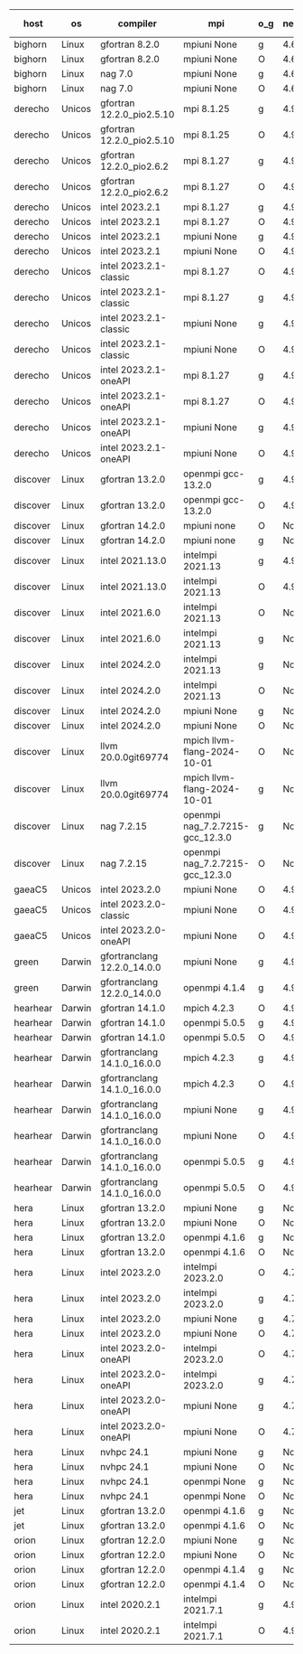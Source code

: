 

| host     | os       | compiler                              | mpi                      | o_g        | netcdf        | build       | u_pass          | u_fail          | s_pass            | s_fail            | e_pass             | e_fail             | nuopc_pass       | nuopc_fail       | artifacts link          |
|----------|----------|---------------------------------------|--------------------------|------------|---------------|-------------|-----------------|-----------------|-------------------|-------------------|--------------------|--------------------|------------------|------------------|-------------------------|
| bighorn | Linux | gfortran 8.2.0 | mpiuni None  | g | 4.6.1  | PASS | 12528 | 0 | 9 | 0 | 42 | 0 | None | None | <a href="https://github.com/esmf-org/esmf-test-artifacts/tree/e9a4256360505863960327d88ac36e3fe39114c0/develop/gfortran/8.2.0/g/mpiuni/None" target="_blank">e9a4256</a> | 
| bighorn | Linux | gfortran 8.2.0 | mpiuni None  | O | 4.6.1  | PASS | 12528 | 0 | 9 | 0 | 42 | 0 | None | None | <a href="https://github.com/esmf-org/esmf-test-artifacts/tree/647c25c8eeabeed711caed491255142e97cfcc5e/develop/gfortran/8.2.0/O/mpiuni/None" target="_blank">647c25c</a> | 
| bighorn | Linux | nag 7.0 | mpiuni None  | g | 4.6.1  | PASS | None | None | None | None | None | None | None | None | <a href="https://github.com/esmf-org/esmf-test-artifacts/tree/a7acfc7d77792bbc165206f8cab1155f764bffdf/develop/nag/7.0/g/mpiuni/None" target="_blank">a7acfc7</a> | 
| bighorn | Linux | nag 7.0 | mpiuni None  | O | 4.6.1  | PASS | 12528 | 0 | 9 | 0 | 42 | 0 | None | None | <a href="https://github.com/esmf-org/esmf-test-artifacts/tree/8d04a84a792c985f5457a629e74486214f183f64/develop/nag/7.0/O/mpiuni/None" target="_blank">8d04a84</a> | 
| derecho | Unicos | gfortran 12.2.0_pio2.5.10 | mpi 8.1.25  | g | 4.9.2  | PASS | 14197 | 0 | 51 | 0 | 80 | 0 | 57 | 0 | <a href="https://github.com/esmf-org/esmf-test-artifacts/tree/d413d425bfa8abb0ef36a63ea709237126d3d122/develop/gfortran/12.2.0_pio2.5.10/g/mpi/8.1.25" target="_blank">d413d42</a> | 
| derecho | Unicos | gfortran 12.2.0_pio2.5.10 | mpi 8.1.25  | O | 4.9.2  | PASS | 14197 | 0 | 51 | 0 | 80 | 0 | 57 | 0 | <a href="https://github.com/esmf-org/esmf-test-artifacts/tree/5b64262d142782bd9429db5163996b1487b54a50/develop/gfortran/12.2.0_pio2.5.10/O/mpi/8.1.25" target="_blank">5b64262</a> | 
| derecho | Unicos | gfortran 12.2.0_pio2.6.2 | mpi 8.1.27  | g | 4.9.2  | PASS | None | None | None | None | None | None | None | None | <a href="https://github.com/esmf-org/esmf-test-artifacts/tree/2c03a175416bba53f6f16a52d4ff3d66a6da0a20/develop/gfortran/12.2.0_pio2.6.2/g/mpi/8.1.27" target="_blank">2c03a17</a> | 
| derecho | Unicos | gfortran 12.2.0_pio2.6.2 | mpi 8.1.27  | O | 4.9.2  | PASS | 14197 | 0 | 51 | 0 | 80 | 0 | 57 | 0 | <a href="https://github.com/esmf-org/esmf-test-artifacts/tree/a08a78b932e8e48c3765358f609a6fa35d738da2/develop/gfortran/12.2.0_pio2.6.2/O/mpi/8.1.27" target="_blank">a08a78b</a> | 
| derecho | Unicos | intel 2023.2.1 | mpi 8.1.27  | g | 4.9.2  | PASS | None | None | None | None | None | None | None | None | <a href="https://github.com/esmf-org/esmf-test-artifacts/tree/f281f6fe91d303eddaf4329a4f874b77d3ce44ad/develop/intel/2023.2.1/g/mpi/8.1.27" target="_blank">f281f6f</a> | 
| derecho | Unicos | intel 2023.2.1 | mpi 8.1.27  | O | 4.9.2  | PASS | 14197 | 0 | 51 | 0 | 80 | 0 | 58 | 0 | <a href="https://github.com/esmf-org/esmf-test-artifacts/tree/b5339b5934e12ee62e4fc9a973a671e2ca7e5f60/develop/intel/2023.2.1/O/mpi/8.1.27" target="_blank">b5339b5</a> | 
| derecho | Unicos | intel 2023.2.1 | mpiuni None  | g | 4.9.2  | PASS | 12528 | 0 | 9 | 0 | 42 | 0 | None | None | <a href="https://github.com/esmf-org/esmf-test-artifacts/tree/ff3db9d382dd4538d07781be7cca3965dda44386/develop/intel/2023.2.1/g/mpiuni/None" target="_blank">ff3db9d</a> | 
| derecho | Unicos | intel 2023.2.1 | mpiuni None  | O | 4.9.2  | PASS | 12528 | 0 | 9 | 0 | 42 | 0 | None | None | <a href="https://github.com/esmf-org/esmf-test-artifacts/tree/f396ebdbe07c1e0953c14d389abbbf8022f1a3e9/develop/intel/2023.2.1/O/mpiuni/None" target="_blank">f396ebd</a> | 
| derecho | Unicos | intel 2023.2.1-classic | mpi 8.1.27  | O | 4.9.2  | PASS | None | None | None | None | None | None | None | None | <a href="https://github.com/esmf-org/esmf-test-artifacts/tree/5ff159f2b26d9845b78b435ad4d96c0956d9190a/develop/intel/2023.2.1-classic/O/mpi/8.1.27" target="_blank">5ff159f</a> | 
| derecho | Unicos | intel 2023.2.1-classic | mpi 8.1.27  | g | 4.9.2  | PASS | None | None | None | None | None | None | None | None | <a href="https://github.com/esmf-org/esmf-test-artifacts/tree/2666150b90d9ff2d0f36be8dad095639110700b5/develop/intel/2023.2.1-classic/g/mpi/8.1.27" target="_blank">2666150</a> | 
| derecho | Unicos | intel 2023.2.1-classic | mpiuni None  | g | 4.9.2  | PASS | 12528 | 0 | 9 | 0 | 42 | 0 | None | None | <a href="https://github.com/esmf-org/esmf-test-artifacts/tree/6333ec206d39b53c5bb4d445bae7794dcdf4e0f0/develop/intel/2023.2.1-classic/g/mpiuni/None" target="_blank">6333ec2</a> | 
| derecho | Unicos | intel 2023.2.1-classic | mpiuni None  | O | 4.9.2  | PASS | 12528 | 0 | 9 | 0 | 42 | 0 | None | None | <a href="https://github.com/esmf-org/esmf-test-artifacts/tree/2248ae79f912c35d3ba4b44f8931c77b061830d4/develop/intel/2023.2.1-classic/O/mpiuni/None" target="_blank">2248ae7</a> | 
| derecho | Unicos | intel 2023.2.1-oneAPI | mpi 8.1.27  | g | 4.9.2  | PASS | None | None | None | None | None | None | None | None | <a href="https://github.com/esmf-org/esmf-test-artifacts/tree/0caeeb4e85f7edcfadb0004c4521b0e273b8d74d/develop/intel/2023.2.1-oneAPI/g/mpi/8.1.27" target="_blank">0caeeb4</a> | 
| derecho | Unicos | intel 2023.2.1-oneAPI | mpi 8.1.27  | O | 4.9.2  | PASS | None | None | None | None | None | None | None | None | <a href="https://github.com/esmf-org/esmf-test-artifacts/tree/7eea9ed3df5c813f553e0b2318e77d25e6527308/develop/intel/2023.2.1-oneAPI/O/mpi/8.1.27" target="_blank">7eea9ed</a> | 
| derecho | Unicos | intel 2023.2.1-oneAPI | mpiuni None  | g | 4.9.2  | PASS | 12528 | 0 | 9 | 0 | 42 | 0 | None | None | <a href="https://github.com/esmf-org/esmf-test-artifacts/tree/923f19faefdfe049eec85e6f3e8169446e438991/develop/intel/2023.2.1-oneAPI/g/mpiuni/None" target="_blank">923f19f</a> | 
| derecho | Unicos | intel 2023.2.1-oneAPI | mpiuni None  | O | 4.9.2  | PASS | 12528 | 0 | 9 | 0 | 42 | 0 | None | None | <a href="https://github.com/esmf-org/esmf-test-artifacts/tree/cf1416b682a98936dca8c0a40811638a6969ff76/develop/intel/2023.2.1-oneAPI/O/mpiuni/None" target="_blank">cf1416b</a> | 
| discover | Linux | gfortran 13.2.0 | openmpi gcc-13.2.0  | g | 4.9.2  | PASS | 14197 | 0 | 51 | 0 | 80 | 0 | 57 | 0 | <a href="https://github.com/esmf-org/esmf-test-artifacts/tree/44fa6e89c85d37d3cb10132034872e28b3fbf8b8/develop/gfortran/13.2.0/g/openmpi/gcc-13.2.0" target="_blank">44fa6e8</a> | 
| discover | Linux | gfortran 13.2.0 | openmpi gcc-13.2.0  | O | 4.9.2  | PASS | 14197 | 0 | 51 | 0 | 80 | 0 | 57 | 0 | <a href="https://github.com/esmf-org/esmf-test-artifacts/tree/8aaff423326ffc62398e3116e691d6d00a007a91/develop/gfortran/13.2.0/O/openmpi/gcc-13.2.0" target="_blank">8aaff42</a> | 
| discover | Linux | gfortran 14.2.0 | mpiuni none  | O | None  | PASS | 12528 | 0 | 9 | 0 | 42 | 0 | None | None | <a href="https://github.com/esmf-org/esmf-test-artifacts/tree/a50fe4c38d05e6d8d855187175645e0c70abda16/develop/gfortran/14.2.0/O/mpiuni/none" target="_blank">a50fe4c</a> | 
| discover | Linux | gfortran 14.2.0 | mpiuni none  | g | None  | PASS | 12528 | 0 | 9 | 0 | 42 | 0 | None | None | <a href="https://github.com/esmf-org/esmf-test-artifacts/tree/beef44213ff8e72bc62e5c1d90beb00ac8bc0e55/develop/gfortran/14.2.0/g/mpiuni/none" target="_blank">beef442</a> | 
| discover | Linux | intel 2021.13.0 | intelmpi 2021.13  | g | 4.9.2  | PASS | 14197 | 0 | 51 | 0 | 80 | 0 | 57 | 0 | <a href="https://github.com/esmf-org/esmf-test-artifacts/tree/c8f4680406a76d8057b46e3d1d3b3460df77e6df/develop/intel/2021.13.0/g/intelmpi/2021.13" target="_blank">c8f4680</a> | 
| discover | Linux | intel 2021.13.0 | intelmpi 2021.13  | O | 4.9.2  | PASS | 14197 | 0 | 51 | 0 | 80 | 0 | 57 | 0 | <a href="https://github.com/esmf-org/esmf-test-artifacts/tree/d10a5bc294515440f315d7fa65ed932286b58380/develop/intel/2021.13.0/O/intelmpi/2021.13" target="_blank">d10a5bc</a> | 
| discover | Linux | intel 2021.6.0 | intelmpi 2021.13  | O | None  | PASS | 14197 | 0 | 51 | 0 | 80 | 0 | 57 | 0 | <a href="https://github.com/esmf-org/esmf-test-artifacts/tree/98d56018a8e26679db4214208e0c4772e438add5/develop/intel/2021.6.0/O/intelmpi/2021.13" target="_blank">98d5601</a> | 
| discover | Linux | intel 2021.6.0 | intelmpi 2021.13  | g | None  | PASS | 14197 | 0 | 51 | 0 | 80 | 0 | 57 | 0 | <a href="https://github.com/esmf-org/esmf-test-artifacts/tree/73f88f5953b1b5e863600daf34c7f450bb0a2d8e/develop/intel/2021.6.0/g/intelmpi/2021.13" target="_blank">73f88f5</a> | 
| discover | Linux | intel 2024.2.0 | intelmpi 2021.13  | g | None  | PASS | 14196 | 1 | 51 | 0 | 80 | 0 | 57 | 0 | <a href="https://github.com/esmf-org/esmf-test-artifacts/tree/b2bac37f087d36a2be431d12d51debe57d6db361/develop/intel/2024.2.0/g/intelmpi/2021.13" target="_blank">b2bac37</a> | 
| discover | Linux | intel 2024.2.0 | intelmpi 2021.13  | O | None  | PASS | 14197 | 0 | 51 | 0 | 80 | 0 | 57 | 0 | <a href="https://github.com/esmf-org/esmf-test-artifacts/tree/b29510fbc67de1e0619e3952c388180a86131529/develop/intel/2024.2.0/O/intelmpi/2021.13" target="_blank">b29510f</a> | 
| discover | Linux | intel 2024.2.0 | mpiuni None  | g | None  | PASS | 12527 | 1 | 9 | 0 | 42 | 0 | None | None | <a href="https://github.com/esmf-org/esmf-test-artifacts/tree/2106c4b52c0a6ab6766c9989d3992ddefebef38d/develop/intel/2024.2.0/g/mpiuni/None" target="_blank">2106c4b</a> | 
| discover | Linux | intel 2024.2.0 | mpiuni None  | O | None  | PASS | 12528 | 0 | 9 | 0 | 42 | 0 | None | None | <a href="https://github.com/esmf-org/esmf-test-artifacts/tree/e98875a75c7798d5f98d53a55eeb2f2e0feabb15/develop/intel/2024.2.0/O/mpiuni/None" target="_blank">e98875a</a> | 
| discover | Linux | llvm 20.0.0git69774 | mpich llvm-flang-2024-10-01  | O | None  | PASS | 14158 | 39 | 18 | 33 | 76 | 4 | 16 | 41 | <a href="https://github.com/esmf-org/esmf-test-artifacts/tree/8d02e758713be1f34882093daf29f212d450275e/develop/llvm/20.0.0git69774/O/mpich/llvm-flang-2024-10-01" target="_blank">8d02e75</a> | 
| discover | Linux | llvm 20.0.0git69774 | mpich llvm-flang-2024-10-01  | g | None  | PASS | 14160 | 37 | 18 | 33 | 76 | 4 | 19 | 38 | <a href="https://github.com/esmf-org/esmf-test-artifacts/tree/b62284a96d3ab9842cd0bed469fa5231b0868957/develop/llvm/20.0.0git69774/g/mpich/llvm-flang-2024-10-01" target="_blank">b62284a</a> | 
| discover | Linux | nag 7.2.15 | openmpi nag_7.2.7215-gcc_12.3.0  | g | None  | PASS | 14197 | 0 | 51 | 0 | 80 | 0 | 57 | 0 | <a href="https://github.com/esmf-org/esmf-test-artifacts/tree/9ed1b4cc23662f3cf04a269fea24456dae8fae98/develop/nag/7.2.15/g/openmpi/nag_7.2.7215-gcc_12.3.0" target="_blank">9ed1b4c</a> | 
| discover | Linux | nag 7.2.15 | openmpi nag_7.2.7215-gcc_12.3.0  | O | None  | PASS | 14197 | 0 | 51 | 0 | 80 | 0 | 57 | 0 | <a href="https://github.com/esmf-org/esmf-test-artifacts/tree/2d3a3b2172df756b8d5dc709e733a1760ce83c5e/develop/nag/7.2.15/O/openmpi/nag_7.2.7215-gcc_12.3.0" target="_blank">2d3a3b2</a> | 
| gaeaC5 | Unicos | intel 2023.2.0 | mpiuni None  | O | 4.9.0  | PASS | None | None | None | None | None | None | None | None | <a href="https://github.com/esmf-org/esmf-test-artifacts/tree/514a270dc38cb697f941ade40a8c7f7776850d50/develop/intel/2023.2.0/O/mpiuni/None" target="_blank">514a270</a> | 
| gaeaC5 | Unicos | intel 2023.2.0-classic | mpiuni None  | O | 4.9.0  | PASS | None | None | None | None | None | None | None | None | <a href="https://github.com/esmf-org/esmf-test-artifacts/tree/b519f91b546c827836ed5b540c1cd611a4177b77/develop/intel/2023.2.0-classic/O/mpiuni/None" target="_blank">b519f91</a> | 
| gaeaC5 | Unicos | intel 2023.2.0-oneAPI | mpiuni None  | O | 4.9.0  | PASS | 12528 | 0 | 9 | 0 | 42 | 0 | None | None | <a href="https://github.com/esmf-org/esmf-test-artifacts/tree/71a312f26dc92913d60c807f2cf294bec9379ff0/develop/intel/2023.2.0-oneAPI/O/mpiuni/None" target="_blank">71a312f</a> | 
| green | Darwin | gfortranclang 12.2.0_14.0.0 | mpiuni None  | g | 4.9.2  | PASS | None | None | None | None | None | None | None | None | <a href="https://github.com/esmf-org/esmf-test-artifacts/tree/df58944043fb954daeef137ec6d2f7a4baac11b1/develop/gfortranclang/12.2.0_14.0.0/g/mpiuni/None" target="_blank">df58944</a> | 
| green | Darwin | gfortranclang 12.2.0_14.0.0 | openmpi 4.1.4  | g | 4.9.2  | PASS | 14197 | 0 | 51 | 0 | 80 | 0 | 58 | 0 | <a href="https://github.com/esmf-org/esmf-test-artifacts/tree/f21f64a1b701f3c2102bc1a20d7a8b653440047a/develop/gfortranclang/12.2.0_14.0.0/g/openmpi/4.1.4" target="_blank">f21f64a</a> | 
| hearhear | Darwin | gfortran 14.1.0 | mpich 4.2.3  | O | 4.9.2  | PASS | 14196 | 1 | 51 | 0 | 80 | 0 | 57 | 0 | <a href="https://github.com/esmf-org/esmf-test-artifacts/tree/db87db837bed1ca0e5fc12968ff969d7e8a5873f/develop/gfortran/14.1.0/O/mpich/4.2.3" target="_blank">db87db8</a> | 
| hearhear | Darwin | gfortran 14.1.0 | openmpi 5.0.5  | g | 4.9.2  | PASS | 14197 | 0 | 51 | 0 | 80 | 0 | 57 | 0 | <a href="https://github.com/esmf-org/esmf-test-artifacts/tree/f079f2faa520c18ef78a60868942bc92efe36cfa/develop/gfortran/14.1.0/g/openmpi/5.0.5" target="_blank">f079f2f</a> | 
| hearhear | Darwin | gfortran 14.1.0 | openmpi 5.0.5  | O | 4.9.2  | PASS | 14197 | 0 | 51 | 0 | 80 | 0 | 57 | 0 | <a href="https://github.com/esmf-org/esmf-test-artifacts/tree/05a2f1e4610db51d7dce0fb49a5c16e8789863e8/develop/gfortran/14.1.0/O/openmpi/5.0.5" target="_blank">05a2f1e</a> | 
| hearhear | Darwin | gfortranclang 14.1.0_16.0.0 | mpich 4.2.3  | g | 4.9.2  | PASS | 14197 | 0 | 51 | 0 | 80 | 0 | 57 | 0 | <a href="https://github.com/esmf-org/esmf-test-artifacts/tree/0ccea23f76ea0d3ce8aa0bd106cb388ce561f005/develop/gfortranclang/14.1.0_16.0.0/g/mpich/4.2.3" target="_blank">0ccea23</a> | 
| hearhear | Darwin | gfortranclang 14.1.0_16.0.0 | mpich 4.2.3  | O | 4.9.2  | PASS | 14197 | 0 | 51 | 0 | 80 | 0 | 57 | 0 | <a href="https://github.com/esmf-org/esmf-test-artifacts/tree/dd164104ed5051d3858232f4fde9b7e839edd1f0/develop/gfortranclang/14.1.0_16.0.0/O/mpich/4.2.3" target="_blank">dd16410</a> | 
| hearhear | Darwin | gfortranclang 14.1.0_16.0.0 | mpiuni None  | g | 4.9.2  | PASS | 12528 | 0 | 9 | 0 | 42 | 0 | None | None | <a href="https://github.com/esmf-org/esmf-test-artifacts/tree/17e3b9ea2412144a728c2e826cd76a6d2507ed07/develop/gfortranclang/14.1.0_16.0.0/g/mpiuni/None" target="_blank">17e3b9e</a> | 
| hearhear | Darwin | gfortranclang 14.1.0_16.0.0 | mpiuni None  | O | 4.9.2  | PASS | 12528 | 0 | 9 | 0 | 42 | 0 | None | None | <a href="https://github.com/esmf-org/esmf-test-artifacts/tree/b500b04aaea6ef9597535bd6f9da4e7058aeda73/develop/gfortranclang/14.1.0_16.0.0/O/mpiuni/None" target="_blank">b500b04</a> | 
| hearhear | Darwin | gfortranclang 14.1.0_16.0.0 | openmpi 5.0.5  | g | 4.9.2  | PASS | 14197 | 0 | 51 | 0 | 80 | 0 | 57 | 0 | <a href="https://github.com/esmf-org/esmf-test-artifacts/tree/6ae81acba8e904337549795f8ebff1f573727df5/develop/gfortranclang/14.1.0_16.0.0/g/openmpi/5.0.5" target="_blank">6ae81ac</a> | 
| hearhear | Darwin | gfortranclang 14.1.0_16.0.0 | openmpi 5.0.5  | O | 4.9.2  | PASS | 14197 | 0 | 51 | 0 | 80 | 0 | 57 | 0 | <a href="https://github.com/esmf-org/esmf-test-artifacts/tree/311edfaaee4aa27c59090d4fa74b25f010819d5c/develop/gfortranclang/14.1.0_16.0.0/O/openmpi/5.0.5" target="_blank">311edfa</a> | 
| hera | Linux | gfortran 13.2.0 | mpiuni None  | g | None  | PASS | 12528 | 0 | 9 | 0 | 42 | 0 | None | None | <a href="https://github.com/esmf-org/esmf-test-artifacts/tree/a3edc710398fb65e7c6750e6d3da918650ccb829/develop/gfortran/13.2.0/g/mpiuni/None" target="_blank">a3edc71</a> | 
| hera | Linux | gfortran 13.2.0 | mpiuni None  | O | None  | PASS | 12528 | 0 | 9 | 0 | 42 | 0 | None | None | <a href="https://github.com/esmf-org/esmf-test-artifacts/tree/d057d4fb29fedd95033885614c668051efc2cbb2/develop/gfortran/13.2.0/O/mpiuni/None" target="_blank">d057d4f</a> | 
| hera | Linux | gfortran 13.2.0 | openmpi 4.1.6  | g | None  | PASS | 14197 | 0 | 51 | 0 | 80 | 0 | 57 | 0 | <a href="https://github.com/esmf-org/esmf-test-artifacts/tree/f8fa257fd50cd94ba24056e828faf6505ffea7ea/develop/gfortran/13.2.0/g/openmpi/4.1.6" target="_blank">f8fa257</a> | 
| hera | Linux | gfortran 13.2.0 | openmpi 4.1.6  | O | None  | PASS | 14197 | 0 | 51 | 0 | 80 | 0 | 57 | 0 | <a href="https://github.com/esmf-org/esmf-test-artifacts/tree/c89d4729ee35ad8dee97e15244f39b4be46bca50/develop/gfortran/13.2.0/O/openmpi/4.1.6" target="_blank">c89d472</a> | 
| hera | Linux | intel 2023.2.0 | intelmpi 2023.2.0  | O | 4.7.0  | PASS | 14197 | 0 | 51 | 0 | 80 | 0 | 57 | 0 | <a href="https://github.com/esmf-org/esmf-test-artifacts/tree/d35ba2b113fe40cbea592bfd3c73aa9dc2d3bfa9/develop/intel/2023.2.0/O/intelmpi/2023.2.0" target="_blank">d35ba2b</a> | 
| hera | Linux | intel 2023.2.0 | intelmpi 2023.2.0  | g | 4.7.0  | PASS | 14196 | 1 | 51 | 0 | 80 | 0 | 57 | 0 | <a href="https://github.com/esmf-org/esmf-test-artifacts/tree/ae2fa981ef4757938b08c4ae675c4c38d194af21/develop/intel/2023.2.0/g/intelmpi/2023.2.0" target="_blank">ae2fa98</a> | 
| hera | Linux | intel 2023.2.0 | mpiuni None  | g | 4.7.0  | PASS | 12528 | 0 | 9 | 0 | 42 | 0 | None | None | <a href="https://github.com/esmf-org/esmf-test-artifacts/tree/965a8f605daa5ead2987806b4597348736206046/develop/intel/2023.2.0/g/mpiuni/None" target="_blank">965a8f6</a> | 
| hera | Linux | intel 2023.2.0 | mpiuni None  | O | 4.7.0  | PASS | 12528 | 0 | 9 | 0 | 42 | 0 | None | None | <a href="https://github.com/esmf-org/esmf-test-artifacts/tree/c68d8a490bd6159a1f0b59bc103c632b5661372c/develop/intel/2023.2.0/O/mpiuni/None" target="_blank">c68d8a4</a> | 
| hera | Linux | intel 2023.2.0-oneAPI | intelmpi 2023.2.0  | O | 4.7.0  | PASS | 14197 | 0 | 50 | 1 | 80 | 0 | 57 | 0 | <a href="https://github.com/esmf-org/esmf-test-artifacts/tree/89299c270bd87f5a2e16ffb84c9ab9ef0b7b05f8/develop/intel/2023.2.0-oneAPI/O/intelmpi/2023.2.0" target="_blank">89299c2</a> | 
| hera | Linux | intel 2023.2.0-oneAPI | intelmpi 2023.2.0  | g | 4.7.0  | PASS | 14197 | 0 | 51 | 0 | 80 | 0 | 57 | 0 | <a href="https://github.com/esmf-org/esmf-test-artifacts/tree/a6a9acbf8169a352403cf056ab150fcca2558c80/develop/intel/2023.2.0-oneAPI/g/intelmpi/2023.2.0" target="_blank">a6a9acb</a> | 
| hera | Linux | intel 2023.2.0-oneAPI | mpiuni None  | g | 4.7.0  | PASS | 12528 | 0 | 9 | 0 | 42 | 0 | None | None | <a href="https://github.com/esmf-org/esmf-test-artifacts/tree/6c6758cc97d26029a4698c7b34c5ea825afd7b14/develop/intel/2023.2.0-oneAPI/g/mpiuni/None" target="_blank">6c6758c</a> | 
| hera | Linux | intel 2023.2.0-oneAPI | mpiuni None  | O | 4.7.0  | PASS | 12528 | 0 | 9 | 0 | 42 | 0 | None | None | <a href="https://github.com/esmf-org/esmf-test-artifacts/tree/32c4675c251f6c4b8c00a046ada9b7bfb0f8f3cc/develop/intel/2023.2.0-oneAPI/O/mpiuni/None" target="_blank">32c4675</a> | 
| hera | Linux | nvhpc 24.1 | mpiuni None  | g | None  | PASS | 12528 | 0 | 9 | 0 | 42 | 0 | None | None | <a href="https://github.com/esmf-org/esmf-test-artifacts/tree/817dc146630efdf4534227843e13f9e106616c86/develop/nvhpc/24.1/g/mpiuni/None" target="_blank">817dc14</a> | 
| hera | Linux | nvhpc 24.1 | mpiuni None  | O | None  | PASS | 12528 | 0 | 9 | 0 | 42 | 0 | None | None | <a href="https://github.com/esmf-org/esmf-test-artifacts/tree/9d4e55435a8c34694cc32ec8aeeecd56e3d9493b/develop/nvhpc/24.1/O/mpiuni/None" target="_blank">9d4e554</a> | 
| hera | Linux | nvhpc 24.1 | openmpi None  | g | None  | PASS | 14197 | 0 | 51 | 0 | 80 | 0 | 57 | 0 | <a href="https://github.com/esmf-org/esmf-test-artifacts/tree/ae167aad5a59d86a9df3273893540e16dffe9a9f/develop/nvhpc/24.1/g/openmpi/None" target="_blank">ae167aa</a> | 
| hera | Linux | nvhpc 24.1 | openmpi None  | O | None  | PASS | 14197 | 0 | 51 | 0 | 80 | 0 | 57 | 0 | <a href="https://github.com/esmf-org/esmf-test-artifacts/tree/4ab52d41ef4a4696a629401edc5fe62403660a3d/develop/nvhpc/24.1/O/openmpi/None" target="_blank">4ab52d4</a> | 
| jet | Linux | gfortran 13.2.0 | openmpi 4.1.6  | g | None  | PASS | 14197 | 0 | 51 | 0 | 80 | 0 | 57 | 0 | <a href="https://github.com/esmf-org/esmf-test-artifacts/tree/7a836f136bfb3ebc15cf83c6cacd77daeeeb47ea/develop/gfortran/13.2.0/g/openmpi/4.1.6" target="_blank">7a836f1</a> | 
| jet | Linux | gfortran 13.2.0 | openmpi 4.1.6  | O | None  | PASS | 14197 | 0 | 51 | 0 | 80 | 0 | 57 | 0 | <a href="https://github.com/esmf-org/esmf-test-artifacts/tree/2d525d0e2d6baebe22608c417b53a0a01253e021/develop/gfortran/13.2.0/O/openmpi/4.1.6" target="_blank">2d525d0</a> | 
| orion | Linux | gfortran 12.2.0 | mpiuni None  | g | None  | PASS | 12528 | 0 | 9 | 0 | 42 | 0 | None | None | <a href="https://github.com/esmf-org/esmf-test-artifacts/tree/f93e9a666067bc9a86a153c03e6a012656d11978/develop/gfortran/12.2.0/g/mpiuni/None" target="_blank">f93e9a6</a> | 
| orion | Linux | gfortran 12.2.0 | mpiuni None  | O | None  | PASS | 12528 | 0 | 9 | 0 | 42 | 0 | None | None | <a href="https://github.com/esmf-org/esmf-test-artifacts/tree/e96d0d18aa741c80f5a924039a86a1dd71be2c6b/develop/gfortran/12.2.0/O/mpiuni/None" target="_blank">e96d0d1</a> | 
| orion | Linux | gfortran 12.2.0 | openmpi 4.1.4  | g | None  | PASS | 14197 | 0 | 51 | 0 | 80 | 0 | 57 | 0 | <a href="https://github.com/esmf-org/esmf-test-artifacts/tree/22db550624b5182e793be2067672d0922945ef40/develop/gfortran/12.2.0/g/openmpi/4.1.4" target="_blank">22db550</a> | 
| orion | Linux | gfortran 12.2.0 | openmpi 4.1.4  | O | None  | PASS | 14197 | 0 | 51 | 0 | 80 | 0 | 57 | 0 | <a href="https://github.com/esmf-org/esmf-test-artifacts/tree/89471f6e7358dd9e8fcca59633a50e271d92a6f0/develop/gfortran/12.2.0/O/openmpi/4.1.4" target="_blank">89471f6</a> | 
| orion | Linux | intel 2020.2.1 | intelmpi 2021.7.1  | g | 4.9.2  | PASS | 14197 | 0 | 51 | 0 | 80 | 0 | 57 | 0 | <a href="https://github.com/esmf-org/esmf-test-artifacts/tree/7b6e102f1d826cd8e0347d1e5cdd20a2b19f880c/develop/intel/2020.2.1/g/intelmpi/2021.7.1" target="_blank">7b6e102</a> | 
| orion | Linux | intel 2020.2.1 | intelmpi 2021.7.1  | O | 4.9.2  | PASS | 14197 | 0 | 51 | 0 | 80 | 0 | 57 | 0 | <a href="https://github.com/esmf-org/esmf-test-artifacts/tree/f07714794bf5b7cfbaf3b6b9587aa2d51739527f/develop/intel/2020.2.1/O/intelmpi/2021.7.1" target="_blank">f077147</a> | 
